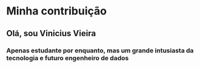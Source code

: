 # Minha contribuição

## Olá, sou Vinicius Vieira

### Apenas estudante por enquanto, mas um grande intusiasta da tecnologia e futuro engenheiro de dados
